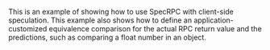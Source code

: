 This is an example of showing how to use SpecRPC with client-side speculation.
This example also shows how to define  an application-customized equivalence
comparison for the actual RPC return value and the predictions, such as
comparing a float number in an object.

